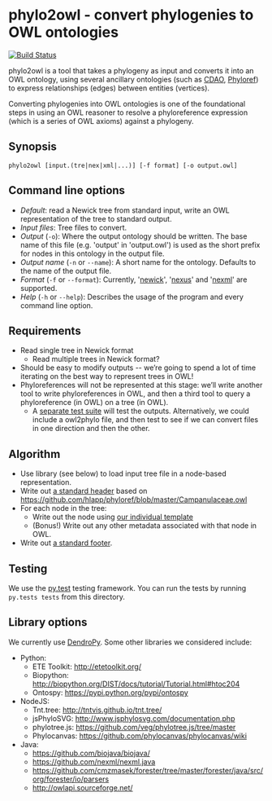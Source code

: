 # phylo2owl - convert phylogenies to OWL ontologies

[![Build Status](https://travis-ci.org/phyloref/phylo2owl.svg?branch=master)](https://travis-ci.org/phyloref/phylo2owl)

phylo2owl is a tool that takes a phylogeny as input and converts it into an OWL ontology, using several ancillary ontologies (such as [CDAO], [Phyloref]) to express relationships (edges) between entities (vertices).

Converting phylogenies into OWL ontologies is one of the foundational steps in using an OWL reasoner to resolve a phyloreference expression (which is a series of OWL axioms) against a phylogeny.

## Synopsis

```
phylo2owl [input.(tre|nex|xml|...)] [-f format] [-o output.owl]
```

## Command line options

* *Default*: read a Newick tree from standard input, 
  write an OWL representation of the tree to standard output.
* *Input files*: Tree files to convert.
* *Output* (`-o`): Where the output ontology should be written. 
  The base name of this file (e.g. 'output' in 'output.owl')
  is used as the short prefix for nodes in this ontology in the
  output file.
* *Output name* (`-n` or `--name`): A short name for the ontology. 
  Defaults to the name of the output file.
* *Format* (`-f` or `--format`): Currently, 
  '[newick](http://en.wikipedia.org/wiki/Newick_format)', 
  '[nexus](http://en.wikipedia.org/wiki/Nexus_file)' and 
  '[nexml](http://en.wikipedia.org/wiki/NeXML_format)' are 
  supported.
* *Help* (`-h` or `--help`): Describes the usage of the program and
  every command line option.

## Requirements

* Read single tree in Newick format
    - Read multiple trees in Newick format?
* Should be easy to modify outputs -- we’re going to spend a lot of
  time iterating on the best way to represent trees in OWL!
* Phyloreferences will not be represented at this stage: we’ll write
  another tool to write phyloreferences in OWL, and then a third tool
  to query a phyloreference (in OWL) on a tree (in OWL).
    - A [separate test suite](https://docs.google.com/document/d/1uOox6rqGZKafOtno0eSssMqbfM9wVtA1EtzdgoNH36o/edit?usp=sharing)
      will test the outputs. Alternatively, we could include a
      owl2phylo file, and then test to see if we can convert files in
      one direction and then the other.

## Algorithm

* Use library (see below) to load input tree file in a node-based
  representation.
* Write out [a standard header](templates/header.txt) based on
  https://github.com/hlapp/phyloref/blob/master/Campanulaceae.owl
* For each node in the tree:
    - Write out the node using [our individual template](templates/individual.txt)
    - (Bonus!) Write out any other metadata associated with that node
    in OWL.
* Write out [a standard footer](templates/footer.txt).

## Testing

We use the [py.test](http://www.pytest.org) testing framework. You can
run the tests by running `py.tests tests` from this directory.

## Library options

We currently use [DendroPy](https://pythonhosted.org/DendroPy/). Some other
libraries we considered include:

* Python:
    - ETE Toolkit: http://etetoolkit.org/
    - Biopython: http://biopython.org/DIST/docs/tutorial/Tutorial.html#htoc204 
    - Ontospy: https://pypi.python.org/pypi/ontospy 
* NodeJS:
    - Tnt.tree: http://tntvis.github.io/tnt.tree/
    - jsPhyloSVG: http://www.jsphylosvg.com/documentation.php
    - phylotree.js: https://github.com/veg/phylotree.js/tree/master
    - Phylocanvas: https://github.com/phylocanvas/phylocanvas/wiki
* Java:
    - https://github.com/biojava/biojava/
    - https://github.com/nexml/nexml.java 
    - https://github.com/cmzmasek/forester/tree/master/forester/java/src/org/forester/io/parsers 
    - http://owlapi.sourceforge.net/ 

[CDAO]: http://www.ontobee.org/ontology/CDAO
[Phyloref]: https://github.com/hlapp/phyloref

